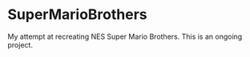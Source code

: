 # SuperMarioBrothers
My attempt at recreating NES Super Mario Brothers.  This is an ongoing project.

